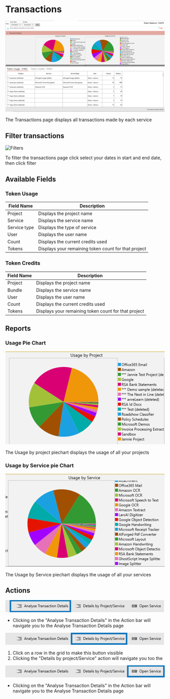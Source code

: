 # Transactions

![Transactions](assets/transactions.png)

The Transactions page displays all transactions made by each service

## Filter transactions

![Filters](https://github.com/aiforged/docs/tree/be0cbd20e858bf32e11ea2a4699104d89e7ad03f/assets/transactions-filtters.png)

To filter the transactions page click select your dates in start and end date, then click filter

## Available Fields

### Token Usage

| Field Name   | Description                                          |
| ------------ | ---------------------------------------------------- |
| Project      | Displays the project name                            |
| Service      | Displays the service name                            |
| Service type | Displays the type of service                         |
| User         | Displays the user name                               |
| Count        | Displays the current credits used                    |
| Tokens       | Displays your remaining token count for that project |

### Token Credits

| Field Name | Description                                          |
| ---------- | ---------------------------------------------------- |
| Project    | Displays the project name                            |
| Bundle     | Displays the service name                            |
| User       | Displays the user name                               |
| Count      | Displays the current credits used                    |
| Tokens     | Displays your remaining token count for that project |

## Reports

### Usage Pie Chart

![transactions ussage](assets/transaction-ussage.png)

The Usage by project piechart displays the usage of all your projects

### Usage by Service pie Chart

![transactions ussage by service](assets/transactions-byservice.png)

The Usage by Service piechart displays the usage of all your services

## Actions

![transactions ussage by service](assets/transaction-actions-1.png)

* Clicking on the "Analyse Transaction Details" in the Action bar will navigate you to the Analyse Transaction Details page

![transactions ussage by service](assets/transaction-actions-2.png)

1. Click on a row in the grid to make this button vissible
2. Clicking the "Details by project/Service" action will navigate you too the

![transactions ussage by service](assets/transaction-actions-3.png)

* Clicking on the "Analyse Transaction Details" in the Action bar will navigate you to the Analyse Transaction Details page
